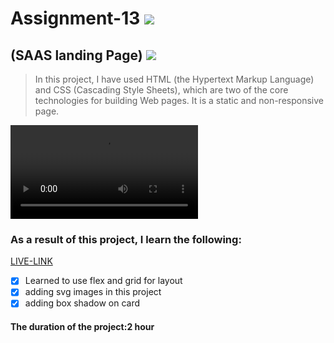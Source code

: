 # Assignment-13 ![](https://img.shields.io/badge/HTML-CSS-blueviolet)
## (SAAS landing Page) ![](https://img.shields.io/badge/Project13-Full--stack--JS-green)

> In this project, I have used HTML (the Hypertext Markup Language) and CSS (Cascading Style Sheets), which are two of the core technologies for building Web pages. It is a static and non-responsive page.


<video src="./project1.mp4" controls="controls" style="max-width: 600px;">
</video>

### As a result of this project, I learn the following:
[LIVE-LINK](https://projectsaas.netlify.app/)

- [x] Learned to use flex and grid for layout
- [x] adding svg images in this project
- [x] adding box shadow on card

#### The duration of the project:2 hour